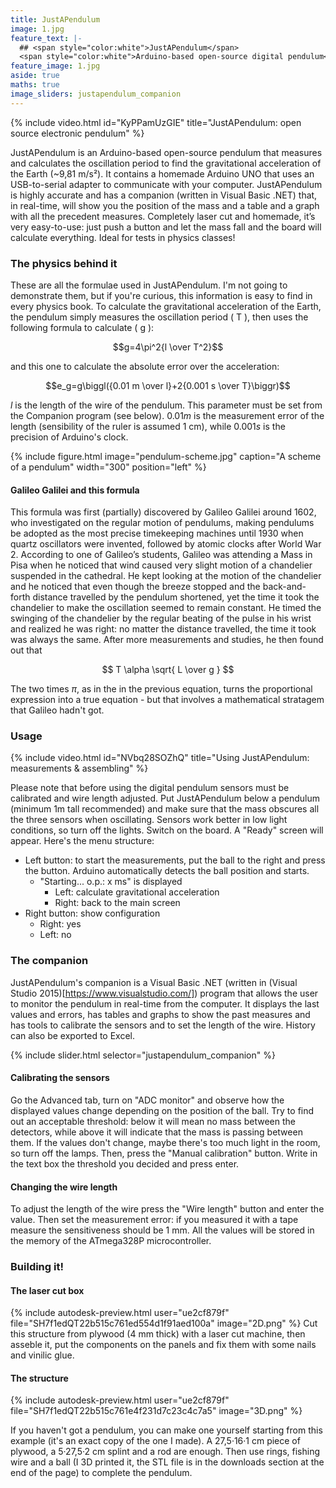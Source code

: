 ```yaml
---
title: JustAPendulum
image: 1.jpg
feature_text: |-
  ## <span style="color:white">JustAPendulum</span>
  <span style="color:white">Arduino-based open-source digital pendulum</span>
feature_image: 1.jpg
aside: true
maths: true
image_sliders: justapendulum_companion
---
```


{% include video.html id="KyPPamUzGIE" title="JustAPendulum: open source electronic pendulum" %}

JustAPendulum is an Arduino-based open-source pendulum that measures and calculates the oscillation period to find the gravitational acceleration of the Earth (~9,81 m/s²). It contains a homemade Arduino UNO that uses an USB-to-serial adapter to communicate with your computer. JustAPendulum is highly accurate and has a companion (written in Visual Basic .NET) that, in real-time, will show you the position of the mass and a table and a graph with all the precedent measures. Completely laser cut and homemade, it’s very easy-to-use: just push a button and let the mass fall and the board will calculate everything. Ideal for tests in physics classes!

### The physics behind it

These are all the formulae used in JustAPendulum. I'm not going to demonstrate them, but if you're curious, this information is easy to find in every physics book. To calculate the gravitational acceleration of the Earth, the pendulum simply measures the oscillation period \( T \), then uses the following formula to calculate \( g \):

$$g=4\pi^2{l \over T^2}$$

and this one to calculate the absolute error over the acceleration:

$$e_g=g\biggl({0.01 m \over l}+2{0.001 s \over T}\biggr)$$
 
$l$ is the length of the wire of the pendulum. This parameter must be set from the Companion program (see below). $0.01 m$ is the measurement error of the length (sensibility of the ruler is assumed 1 cm), while $0.001 s$ is the precision of Arduino's clock.
 
{% include figure.html image="pendulum-scheme.jpg" caption="A scheme of a pendulum" width="300" position="left" %}

#### Galileo Galilei and this formula

This formula was first (partially) discovered by Galileo Galilei around 1602, who investigated on the regular motion of pendulums, making pendulums be adopted as the most precise timekeeping machines until 1930 when quartz oscillators were invented, followed by atomic clocks after World War 2. According to one of Galileo’s students, Galileo was attending a Mass in Pisa when he noticed that wind caused very slight motion of a chandelier suspended in the cathedral. He kept looking at the motion of the chandelier and he noticed that even though the breeze stopped and the back-and-forth distance travelled by the pendulum shortened, yet the time it took the chandelier to make the oscillation seemed to remain constant. He timed the swinging of the chandelier by the regular beating of the pulse in his wrist and realized he was right: no matter the distance travelled, the time it took was always the same. After more measurements and studies, he then found out that

$$ T \alpha \sqrt{ L \over g } $$

The two times $\pi$, as in the in the previous equation, turns the proportional expression into a true equation - but that involves a mathematical stratagem that Galileo hadn't got.
 
### Usage

{% include video.html id="NVbq28SOZhQ" title="Using JustAPendulum: measurements & assembling" %}

Please note that before using the digital pendulum sensors must be calibrated and wire length adjusted. Put JustAPendulum below a pendulum (minimum 1m tall recommended) and make sure that the mass obscures all the three sensors when oscillating. Sensors work better in low light conditions, so turn off the lights. Switch on the board. A "Ready" screen will appear. Here's the menu structure:
- Left button: to start the measurements, put the ball to the right and press the button. Arduino automatically detects the ball position and starts.
  - "Starting... o.p.: x ms" is displayed
    - Left: calculate gravitational acceleration
    - Right: back to the main screen
- Right button: show configuration
  - Right: yes
  - Left: no

### The companion

JustAPendulum's companion is a Visual Basic .NET (written in (Visual Studio 2015)[https://www.visualstudio.com/]) program that allows the user to monitor the pendulum in real-time from the computer. It displays the last values and errors, has tables and graphs to show the past measures and has tools to calibrate the sensors and to set the length of the wire. History can also be exported to Excel. 

{% include slider.html selector="justapendulum_companion" %}

#### Calibrating the sensors

Go the Advanced tab, turn on "ADC monitor" and observe how the displayed values change depending on the position of the ball. Try to find out an acceptable threshold: below it will mean no mass between the detectors, while above it will indicate that the mass is passing between them. If the values don't change, maybe there's too much light in the room, so turn off the lamps. Then, press the "Manual calibration" button. Write in the text box the threshold you decided and press enter.

#### Changing the wire length

To adjust the length of the wire press the "Wire length" button and enter the value. Then set the measurement error: if you measured it with a tape measure the sensitiveness should be 1 mm.
All the values will be stored in the memory of the ATmega328P microcontroller.

### Building it!

#### The laser cut box

{% include autodesk-preview.html user="ue2cf879f" file="SH7f1edQT22b515c761ed554d1f91aed100a" image="2D.png" %}
Cut this structure from plywood (4 mm thick) with a laser cut machine, then asseble it, put the components on the panels and fix them with some nails and vinilic glue.

#### The structure

{% include autodesk-preview.html user="ue2cf879f" file="SH7f1edQT22b515c761e4f231d7c23c4c7a5" image="3D.png"  %}

If you haven't got a pendulum, you can make one yourself starting from this example (it's an exact copy of the one I made). A 27,5·16·1 cm piece of plywood, a 5·27,5·2 cm splint and a rod are enough. Then use rings, fishing wire and a ball (I 3D printed it, the STL file is in the downloads section at the end of the page) to complete the pendulum.